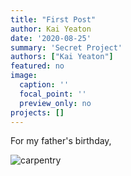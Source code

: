 ```yaml
---
title: "First Post"
author: Kai Yeaton
date: '2020-08-25'
summary: 'Secret Project'
authors: ["Kai Yeaton"]
featured: no
image:
  caption: ''
  focal_point: ''
  preview_only: no
projects: []
---
```



For my father's birthday, 


![carpentry](img/ricky-kharawala-4dVDBMAho8c-unsplash.jpg)
